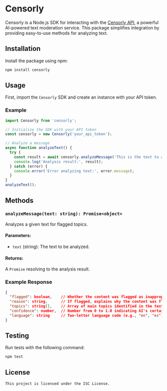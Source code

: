 # Censorly

Censorly is a Node.js SDK for interacting with the [Censorly API](https://censorly.dev/), a powerful AI-powered text moderation service. This package simplifies integration by providing easy-to-use methods for analyzing text.

## Installation

Install the package using npm:

```bash
npm install censorly
```

## Usage

First, import the `Censorly` SDK and create an instance with your API token.

### Example

```javascript
import Censorly from 'censorly';

// Initialize the SDK with your API token
const censorly = new Censorly('your_api_token');

// Analyze a message
async function analyzeText() {
  try {
    const result = await censorly.analyzeMessage('This is the text to analyze.');
    console.log('Analysis result:', result);
  } catch (error) {
    console.error('Error analyzing text:', error.message);
  }
}
analyzeText();
```

## Methods

### `analyzeMessage(text: string): Promise<object>`

Analyzes a given text for flagged topics.

#### Parameters:
- `text` (string): The text to be analyzed.

#### Returns:
A `Promise` resolving to the analysis result.

### Example Response

```json
{
  "flagged": boolean,    // Whether the content was flagged as inappropriate
  "reason": string,      // If flagged, explains why the content was flagged
  "topics": string[],    // Array of main topics identified in the text
  "confidence": number,  // Number from 0 to 1.0 indicating AI's certainty
  "language": string     // Two-letter language code (e.g., "en", "es") or "Unknown"
}
```

## Testing

Run tests with the following command:

```bash
npm test
```

## License
```
This project is licensed under the ISC License.
```

